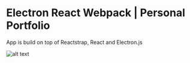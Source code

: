 # Electron React Webpack | Personal Portfolio

App is build on top of Reactstrap, React and Electron.js

![alt text](https://i.ibb.co/sQf6yWq/image.png)

